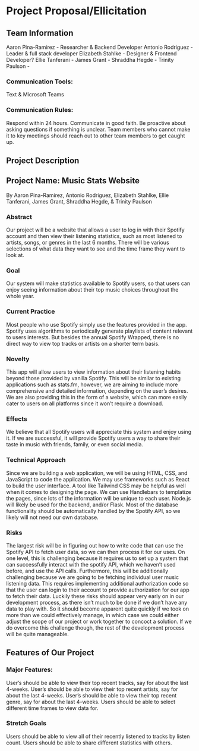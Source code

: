 # Project Proposal/Ellicitation
## Team Information
Aaron Pina-Ramirez - Researcher & Backend Developer
Antonio Rodriguez - Leader & full stack developer
Elizabeth Stahlke - Designer & Frontend Developer?
Ellie Tanferani - 
James Grant - 
Shraddha Hegde - 
Trinity Paulson - 

### Communication Tools: 
Text & Microsoft Teams

### Communication Rules:
Respond within 24 hours.
Communicate in good faith.
Be proactive about asking questions if something is unclear.
Team members who cannot make it to key meetings should reach out to other team members to get caught up.

## Project Description

## Project Name: Music Stats Website
By Aaron Pina-Ramirez, Antonio Rodriguez, Elizabeth Stahlke, Ellie Tanferani, James Grant, Shraddha Hegde, & Trinity Paulson

### Abstract

Our project will be a website that allows a user to log in with their Spotify account and then view their listening statistics, such as most listened to artists, songs, or genres in the last 6 months. There will be various selections of what data they want to see and the time frame they want to look at.

### Goal

Our system will make statistics available to Spotify users, so that users can enjoy seeing information about their top music choices throughout the whole year. 

### Current Practice
Most people who use Spotify simply use the features provided in the app. Spotify uses algorithms to periodically generate playlists of content relevant to users interests. But besides the annual Spotify Wrapped, there is no direct way to view top tracks or artists on a shorter term basis.

### Novelty
This app will allow users to view information about their listening habits beyond those provided by vanilla Spotify. This will be similar to existing applications such as stats.fm, however, we are aiming to include more comprehensive and detailed information, depending on the user’s desires. We are also providing this in the form of a website, which can more easily cater to users on all platforms since it won’t require a download.

### Effects
We believe that all Spotify users will appreciate this system and enjoy using it. If we are successful, it will provide Spotify users a way to share their taste in music with friends, family, or even social media.

### Technical Approach
Since we are building a web application, we will be using HTML, CSS, and JavaScript to code the application. We may use frameworks such as React to build the user interface. A tool like Tailwind CSS may be helpful as well when it comes to designing the page. We can use Handlebars to templatize the pages, since lots of the information will be unique to each user. Node.js will likely be used for the backend, and/or Flask. Most of the database functionality should be automatically handled by the Spotify API, so we likely will not need our own database.

### Risks
The largest risk will be in figuring out how to write code that can use the Spotify API to fetch user data, so we can then process it for our uses. On one level, this is challenging because it requires us to set up a system that can successfully interact with the spotify API, which we haven’t used before, and use the API calls. Furthermore, this will be additionally challenging because we are going to be fetching individual user music listening data. This requires implementing additional authorization code so that the user can login to their account to provide authorization for our app to fetch their data. Luckily these risks should appear very early on in our development process, as there isn’t much to be done if we don’t have any data to play with. So it should become apparent quite quickly if we took on more than we could effectively manage, in which case we could either adjust the scope of our project or work together to concoct a solution. If we do overcome this challenge though, the rest of the development process will be quite manageable. 

## Features of Our Project

### Major Features:
User’s should be able to view their top recent tracks, say for about the last 4-weeks.
User’s should be able to view their top recent artists, say for about the last 4-weeks.
User’s should be able to view their top recent genre, say for about the last 4-weeks.
Users should be able to select different time frames to view data for.

### Stretch Goals
Users should be able to view all of their recently listened to tracks by listen count.
Users should be able to share different statistics with others.
